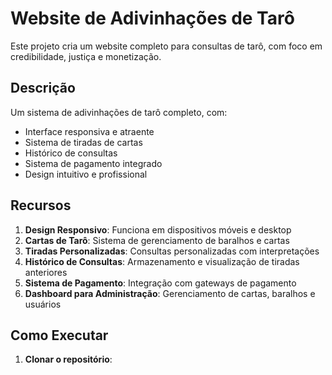 # Website de Adivinhações de Tarô

Este projeto cria um website completo para consultas de tarô, com foco em credibilidade, justiça e monetização.

## Descrição

Um sistema de adivinhações de tarô completo, com:
- Interface responsiva e atraente
- Sistema de tiradas de cartas
- Histórico de consultas
- Sistema de pagamento integrado
- Design intuitivo e profissional

## Recursos

1. **Design Responsivo**: Funciona em dispositivos móveis e desktop
2. **Cartas de Tarô**: Sistema de gerenciamento de baralhos e cartas
3. **Tiradas Personalizadas**: Consultas personalizadas com interpretações
4. **Histórico de Consultas**: Armazenamento e visualização de tiradas anteriores
5. **Sistema de Pagamento**: Integração com gateways de pagamento
6. **Dashboard para Administração**: Gerenciamento de cartas, baralhos e usuários

## Como Executar

1. **Clonar o repositório**:
